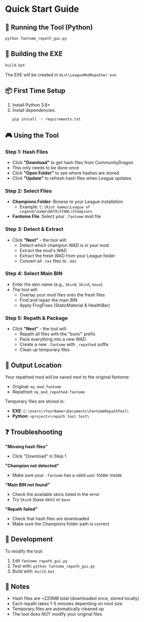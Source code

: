 # Quick Start Guide

## 🚀 Running the Tool (Python)

```bash
python fantome_repath_gui.py
```

## 🔨 Building the EXE

```bash
build.bat
```

The EXE will be created in `dist\LeagueModRepather.exe`

## 📦 First Time Setup

1. Install Python 3.8+
2. Install dependencies:
   ```bash
   pip install -r requirements.txt
   ```

## 🎮 Using the Tool

### Step 1: Hash Files
- Click **"Download"** to get hash files from CommunityDragon
- This only needs to be done once
- Click **"Open Folder"** to see where hashes are stored
- Click **"Update"** to refresh hash files when League updates

### Step 2: Select Files
- **Champions Folder**: Browse to your League installation
  - Example: `C:\Riot Games\League of Legends\Game\DATA\FINAL\Champions`
- **Fantome File**: Select your `.fantome` mod file

### Step 3: Detect & Extract
- Click **"Next"** - the tool will:
  - Detect which champion WAD is in your mod
  - Extract the mod's WAD
  - Extract the fresh WAD from your League folder
  - Convert all `.tex` files to `.dds`

### Step 4: Select Main BIN
- Enter the skin name (e.g., `Skin0`, `Skin5`, `base`)
- The tool will:
  - Overlay your mod files onto the fresh files
  - Find and repair the main BIN
  - Apply FrogFixes (StaticMaterial & HealthBar)

### Step 5: Repath & Package
- Click **"Next"** - the tool will:
  - Repath all files with the "bum/" prefix
  - Pack everything into a new WAD
  - Create a new `.fantome` with `_repathed` suffix
  - Clean up temporary files

## 📁 Output Location

Your repathed mod will be saved next to the original fantome:
- Original: `my_mod.fantome`
- Repathed: `my_mod_repathed.fantome`

Temporary files are stored in:
- **EXE**: `C:\Users\<YourName>\Documents\FantomeRepathTool\`
- **Python**: `<project>\repath tool test\`

## ❓ Troubleshooting

**"Missing hash files"**
- Click "Download" in Step 1

**"Champion not detected"**
- Make sure your `.fantome` has a valid `wad/` folder inside

**"Main BIN not found"**
- Check the available skins listed in the error
- Try `Skin0` (base skin) or `base`

**"Repath failed"**
- Check that hash files are downloaded
- Make sure the Champions folder path is correct

## 🔧 Development

To modify the tool:
1. Edit `fantome_repath_gui.py`
2. Test with: `python fantome_repath_gui.py`
3. Build with: `build.bat`

## 📝 Notes

- Hash files are ~220MB total (downloaded once, stored locally)
- Each repath takes 1-5 minutes depending on mod size
- Temporary files are automatically cleaned up
- The tool does NOT modify your original files

